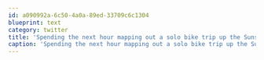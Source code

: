 ```yaml
---
id: a090992a-6c50-4a0a-89ed-33709c6c1304
blueprint: text
category: twitter
title: 'Spending the next hour mapping out a solo bike trip up the Sunshine coast and down Van Island.'
caption: 'Spending the next hour mapping out a solo bike trip up the Sunshine coast and down Van Island.'
---
```

